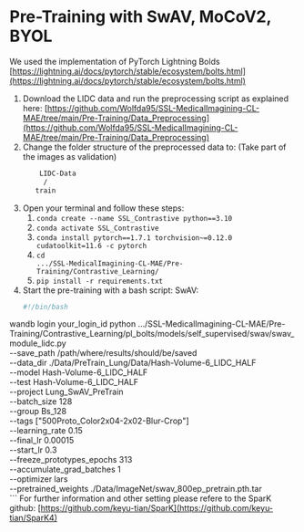 # Pre-Training with SwAV, MoCoV2, BYOL

We used the implementation of PyTorch Lightning Bolds [https://lightning.ai/docs/pytorch/stable/ecosystem/bolts.html](https://lightning.ai/docs/pytorch/stable/ecosystem/bolts.html)


1. Download the LIDC data and run the preprocessing script as explained here: [https://github.com/Wolfda95/SSL-MedicalImagining-CL-MAE/tree/main/Pre-Training/Data_Preprocessing](https://github.com/Wolfda95/SSL-MedicalImagining-CL-MAE/tree/main/Pre-Training/Data_Preprocessing)
2. Change the folder structure of the preprocessed data to: (Take part of the images as validation) 
    ```bash
        LIDC-Data
         /        
       train       
    ```
2. Open your terminal and follow these steps: 
    1. <code>conda create --name SSL_Contrastive python==3.10</code>
    2. <code>conda activate SSL_Contrastive</code>
    3. <code>conda install pytorch==1.7.1 torchvision~=0.12.0 cudatoolkit=11.6 -c pytorch</code>
    4. <code>cd .../SSL-MedicalImagining-CL-MAE/Pre-Training/Contrastive_Learning/</code>
    5. <code>pip install -r requirements.txt</code>
4. Start the pre-training with a bash script:
   SwAV: 
    ```bash
    #!/bin/bash

wandb login your_login_id
python .../SSL-MedicalImagining-CL-MAE/Pre-Training/Contrastive_Learning/pl_bolts/models/self_supervised/swav/swav_module_lidc.py \
--save_path /path/where/results/should/be/saved \
--data_dir ./Data/PreTrain_Lung/Data/Hash-Volume-6_LIDC_HALF \
--model Hash-Volume-6_LIDC_HALF \
--test Hash-Volume-6_LIDC_HALF \
--project Lung_SwAV_PreTrain \
--batch_size 128 \
--group Bs_128 \
--tags ["500Proto_Color2x04-2x02-Blur-Crop"] \
--learning_rate 0.15 \
--final_lr 0.00015 \
--start_lr 0.3 \
--freeze_prototypes_epochs 313 \
--accumulate_grad_batches 1 \
--optimizer lars \
--pretrained_weights ./Data/ImageNet/swav_800ep_pretrain.pth.tar \
    ```
For further information and other setting please refere to the SparK github: [https://github.com/keyu-tian/SparK](https://github.com/keyu-tian/SparK4)
